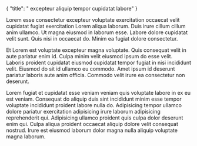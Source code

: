 {
  "title": " excepteur aliquip tempor cupidatat labore"
}

Lorem esse consectetur excepteur voluptate exercitation occaecat velit cupidatat fugiat exercitation Lorem aliqua laborum. Duis irure cillum cillum anim ullamco. Ut magna eiusmod in laborum esse. Labore dolore cupidatat velit sunt. Quis nisi in occaecat do. Minim ea fugiat dolore consectetur.

Et Lorem est voluptate excepteur magna voluptate. Quis consequat velit in aute pariatur enim id. Culpa minim velit eiusmod ipsum do esse velit. Laboris proident cupidatat eiusmod cupidatat tempor fugiat in nisi incididunt velit. Eiusmod do sit id ullamco eu commodo. Amet ipsum id deserunt pariatur laboris aute anim officia. Commodo velit irure ea consectetur non deserunt.

Lorem fugiat et cupidatat esse veniam veniam quis voluptate labore in ex eu est veniam. Consequat do aliquip duis sint incididunt minim esse tempor voluptate incididunt proident labore nulla do. Adipisicing tempor ullamco dolore pariatur exercitation adipisicing irure laborum adipisicing reprehenderit qui. Adipisicing ullamco proident quis culpa dolor deserunt enim qui. Culpa aliqua proident occaecat aliquip dolore velit consequat nostrud. Irure est eiusmod laborum dolor magna nulla aliquip voluptate magna laborum.
